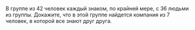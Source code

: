 В группе из 42 человек каждый знаком, по крайней мере, с 36 людьми из группы. Докажите, что в этой группе найдется компания из 7 человек, в которой все знают друг друга.
